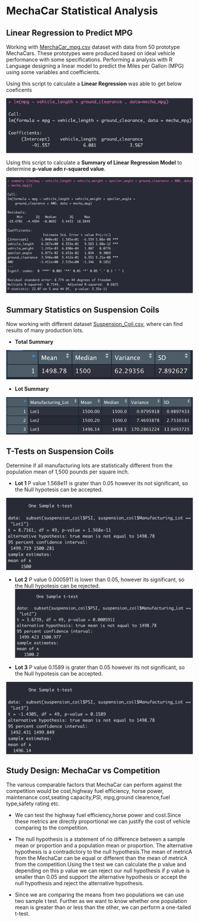 # MechaCar Statistical Analysis

## Linear Regression to Predict MPG

Working with [MerchaCar_mpg.csv](MechaCar_mpg.csv) dataset with data from 50 prototype MechaCars. These prototypes were produced based on ideal vehicle performance with some specifications.
Performing a analysis with R Language designing a linear model to predict the Miles per Gallon (MPG) using some variables and coefficients.

Using this script to calculate a **Linear Regression** was able to get below coeficents

![](resources/variables_coefficients.png)


Using this script to calculate a **Summary of Linear Regression Model** to determine **p-value adn r-squared value**.

![](resources/summary.png)

## Summary Statistics on Suspension Coils
Now working with different dataset [Suspension_Coil.csv](Suspension_Coil.csv), where can find results of many production lots.


- **Total Summary**

![](resources/total_summary.png)

- **Lot Summary**

![](resources/lot_summary.png)

## T-Tests on Suspension Coils

Determine if all manufacturing lots are statistically different from the population mean of 1,500 pounds per square inch.
- **Lot 1**
P value 1.568e11 is grater than 0.05 however its not significant, so the Null hypotesis can be accepted.

![](resources/Lot1.png)


- **Lot 2**
P value 0.0005911 is lower than 0.05, however its significant, so the Null hypotesis can be rejected.
![](resources/Lot2.png)


- **Lot 3**
P value 0.1589 is grater than 0.05 however its not significant, so the Null hypotesis can be accepted.

![](resources/Lot3.png)


## Study Design: MechaCar vs Competition

The various comparable factors that MechaCar can perform against the competition would be cost,highway fuel efficiency, horse power, maintenance cost,seating capacity,PSI, mpg,ground clearence,fuel type,safety rating etc.

* We can test the highway fuel efficiency,horse power and cost.Since these metrics are directly proportional we can justify the cost of vehicle comparing to the competition.

* The null hypothesis is a statement of no difference between a sample mean or proportion and a population mean or proportion. The alternative hypothesis is a contradictory to the null hypothesis.The mean of metricA from the MechaCar can be equal or different than the mean of metricA from the competition.Using the t test we can calculate the p value and depending on this p value we can reject our null hypothesis if p value is smaller than 0.05 and support the alternative hypothesis or accept the null hypothesis and reject the alternative hypothesis.

* Since we are comparing the means from two populations we can use two sample t test. Further as we want to know whether one population mean is greater than or less than the other, we can perform a one-tailed t-test.